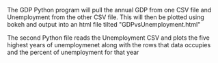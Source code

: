 The GDP Python program will pull the annual GDP from one CSV file and Unemployment from the other CSV file. This will then be plotted using bokeh and output into an html file tilted "GDPvsUnemployment.html"

The second Python file reads the Unemployment CSV and plots the five highest years of unemploymenet along with the rows that data occupies and the percent of unemployment for that year